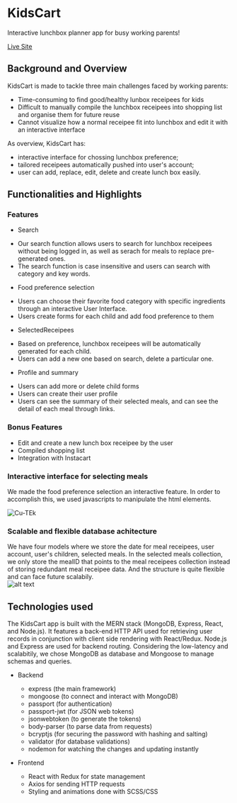 # KidsCart

Interactive lunchbox planner app for busy working parents!

[Live Site](https://kidscart.herokuapp.com/)

## Background and Overview

KidsCart is made to tackle three main challenges faced by working parents:

  * Time-consuming to find good/healthy lunbox receipees for kids
  * Difficult to manually compile the lunchbox receipees into shopping list and organise them for future reuse 
  * Cannot visualize how a normal receipee fit into lunchbox and edit it with an interactive interface

As overview, KidsCart has: 

  * interactive interface for chossing lunchbox preference; 
  * tailored receipees automatically pushed into user's account; 
  * user can add, replace, edit, delete and create lunch box easily.
  
## Functionalities and Highlights 

### Features

- Search
 * Our search function allows users to search for lunchbox receipees without being logged in, as well as serach for meals to replace pre-generated ones.
 * The search function is case insensitive and users can search with category and key words. 
 
- Food preference selection
 * Users can choose their favorite food category with specific ingredients through an interactive User Interface.
 * Users create forms for each child and add food preference to them
 
- SelectedReceipees
* Based on preference, lunchbox receipees will be automatically generated for each child.
* Users can add a new one based on search, delete a particular one.

- Profile and summary
 * Users can add more or delete child forms
 * Users can create their user profile
 * Users can see the summary of their selected meals, and can see the detail of each meal through links.

### Bonus Features

- Edit and create a new lunch box receipee by the user
- Compiled shopping list
- Integration with Instacart

### Interactive interface for selecting meals
We made the food preference selection an interactive feature. In order to accomplish this, we used javascripts to manipulate the html elements.

![Cu-TEk](https://i.makeagif.com/media/1-26-2020/Cu-TEk.gif)

### Scalable and flexible database achitecture
We have four models where we store the date for meal receipees, user account, user's children, selected meals. In the selected meals collection, we only store the mealID that points to the meal receipees collection instead of storing redundant meal receipee data. And the structure is quite flexible and can face future scalabily.  
![alt text](https://github.com/ladydragonforever/KidsCart/blob/master/Kidscart%20architecture%20backend.png)

## Technologies used

The KidsCart app is built with the MERN stack (MongoDB, Express, React, and Node.js). It features a back-end HTTP API used for retrieving user records in conjunction with client side rendering with React/Redux. Node.js and Express are used for backend routing. Considering the low-latency and scalabitily, we chose MongoDB as database and Mongoose to manage schemas and queries.

- Backend
  * express (the main framework)
  * mongoose (to connect and interact with MongoDB)
  * passport (for authentication)
  * passport-jwt (for JSON web tokens)
  * jsonwebtoken (to generate the tokens)
  * body-parser (to parse data from requests)
  * bcryptjs (for securing the password with hashing and salting)
  * validator (for database validations)
  * nodemon for watching the changes and updating instantly
  
- Frontend
  * React with Redux for state management
  * Axios for sending HTTP requests
  * Styling and animations done with SCSS/CSS
